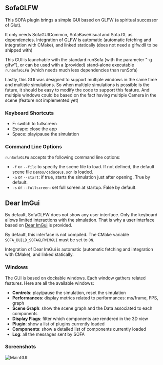 ## SofaGLFW
This SOFA plugin brings a simple GUI based on GLFW (a spiritual successor of Glut).

It only needs SofaGUICommon, SofaBaseVisual and Sofa.GL as dependencies.
Integration of GLFW is automatic (automatic fetching and integration with CMake), and linked statically (does not need a glfw.dll to be shipped with)

This GUI is launchable with the standard runSofa (with the parameter "-g glfw"), or can be used with a (provided) stand-alone executable `runSofaGLFW` (which needs much less dependencies than runSofa)

Lastly, this GUI was designed to support multiple windows in the same time and multiple simulations. So when multiple simulations is possible is the future, it should be easy to modify the code to support this feature.
And multiple windows could be based on the fact having multiple Camera in the scene (feature not implemented yet)

### Keyboard Shortcuts

* F: switch to fullscreen
* Escape: close the app
* Space: play/pause the simulation

### Command Line Options

`runSofaGLFW` accepts the following command line options:
* `-f` or `--file` to specify the scene file to load. If not defined, the default scene file `Demos/caduceus.scn` is loaded.
* `-a` or `--start`: if true, starts the simulation just after opening. True by default.
* `-s` or `--fullscreen`: set full screen at startup. False by default.

## Dear ImGui

By default, SofaGLFW does not show any user interface.
Only the keyboard allows limited interactions with the simulation.
That is why a user interface based on [Dear ImGui](https://github.com/ocornut/imgui) is provided.

By default, this interface is not compiled.
The CMake variable `SOFA_BUILD_SOFAGLFWIMGUI` must be set to `ON`.

Integration of Dear ImGui is automatic (automatic fetching and integration with CMake), and linked statically.

### Windows

The GUI is based on dockable windows.
Each window gathers related features.
Here are all the available windows:

* __Controls__: play/pause the simulation, reset the simulation
* __Performances__: display metrics related to performances: ms/frame, FPS, graph
* __Scene Graph__: show the scene graph and the Data associated to each components
* __Display Flags__: filter which components are rendered in the 3D view
* __Plugin__: show a list of plugins currently loaded
* __Components__: show a detailed list of components currently loaded
* __Log__: all the messages sent by SOFA

### Screenshots

![MainGUI](https://user-images.githubusercontent.com/10572752/146729448-1e329bca-d01c-45cb-80c2-8dba545b054d.png)